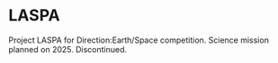 # LASPA
Project LASPA for Direction:Earth/Space competition. Science mission planned on 2025.
Discontinued.
